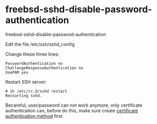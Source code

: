 # freebsd-sshd-disable-password-authentication
freebsd-sshd-disable-password-authentication

Edit the file /etc/ssh/sshd_config

Change these three lines:
```
PasswordAuthentication no
ChallengeResponseAuthentication no
UsePAM yes
```
Restart SSH server:
```
# sh /etc/rc.d/sshd restart
Restarting sshd.
```
Becareful, user/password can not work anymore, only certificate authentication can, before do this, make sure create [certificate authentication method](https://github.com/Dedimoe/sshd-create-certificate-authentification) first.
